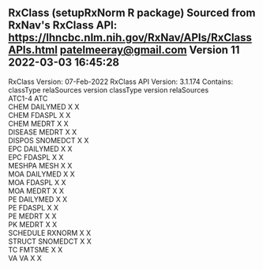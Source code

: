 RxClass (setupRxNorm R package)
Sourced from RxNav's RxClass API: https://lhncbc.nlm.nih.gov/RxNav/APIs/RxClassAPIs.html
patelmeeray@gmail.com
Version 11
2022-03-03 16:45:28
---
RxClass Version:		 07-Feb-2022
RxClass API Version: 3.1.174
Contains: 
	 	classType   relaSources   version classType   version relaSources  
	 	ATC1-4      ATC                                                    
	 	CHEM        DAILYMED      X                   X                    
	 	CHEM        FDASPL        X                   X                    
	 	CHEM        MEDRT         X                   X                    
	 	DISEASE     MEDRT         X                   X                    
	 	DISPOS      SNOMEDCT      X                   X                    
	 	EPC         DAILYMED      X                   X                    
	 	EPC         FDASPL        X                   X                    
	 	MESHPA      MESH          X                   X                    
	 	MOA         DAILYMED      X                   X                    
	 	MOA         FDASPL        X                   X                    
	 	MOA         MEDRT         X                   X                    
	 	PE          DAILYMED      X                   X                    
	 	PE          FDASPL        X                   X                    
	 	PE          MEDRT         X                   X                    
	 	PK          MEDRT         X                   X                    
	 	SCHEDULE    RXNORM        X                   X                    
	 	STRUCT      SNOMEDCT      X                   X                    
	 	TC          FMTSME        X                   X                    
	 	VA          VA            X                   X                    
